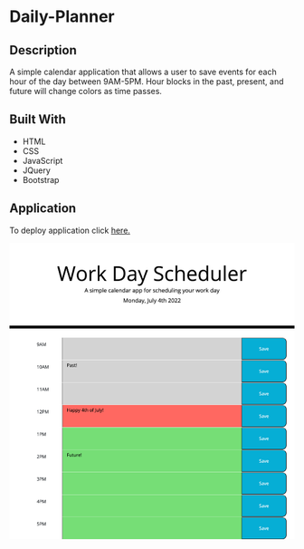 # Daily-Planner

## Description
A simple calendar application that allows a user to save events for each hour of the day between 9AM-5PM. Hour blocks in the past, present, and future will change colors as time passes. 

## Built With
* HTML
* CSS
* JavaScript
* JQuery
* Bootstrap


## Application
To deploy application click [here.](https://jmotto.github.io/Daily-Planner/)

![image of work day scheduler](assets/img/workdaySchedule.png)


